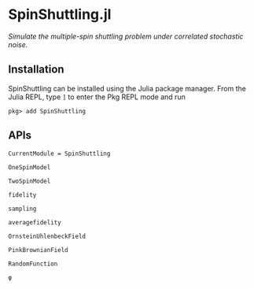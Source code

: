 # SpinShuttling.jl 

*Simulate the multiple-spin shuttling problem under correlated stochastic noise.*

## Installation 

SpinShuttling can be installed using the Julia package manager.
From the Julia REPL, type `]` to enter the Pkg REPL mode and run

```
pkg> add SpinShuttling
```

## APIs
```@meta
CurrentModule = SpinShuttling
```


```@docs
OneSpinModel
```

```@docs
TwoSpinModel
```

```@docs
fidelity
```

```@docs
sampling
```

```@docs
averagefidelity
```

```@docs
OrnsteinUhlenbeckField
```

```@docs
PinkBrownianField
```

```@docs
RandomFunction
```

```@docs
φ
```

